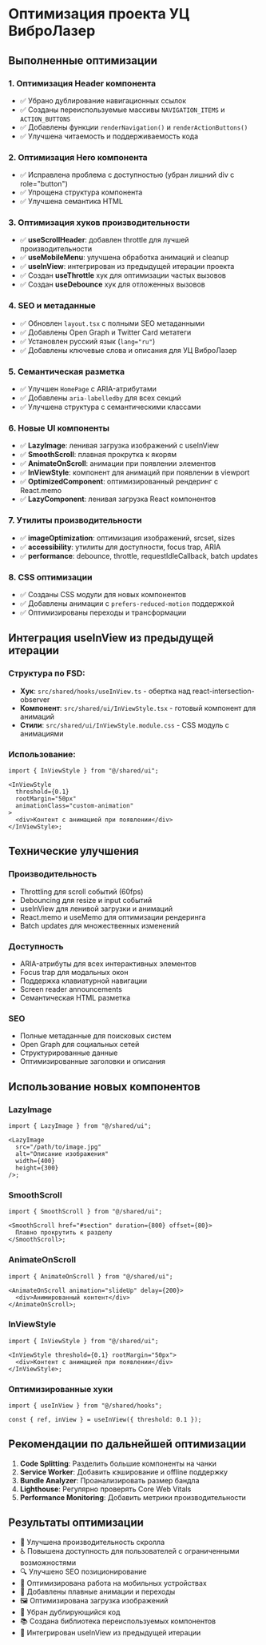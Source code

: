# Оптимизация проекта УЦ ВиброЛазер

## Выполненные оптимизации

### 1. Оптимизация Header компонента

- ✅ Убрано дублирование навигационных ссылок
- ✅ Созданы переиспользуемые массивы `NAVIGATION_ITEMS` и `ACTION_BUTTONS`
- ✅ Добавлены функции `renderNavigation()` и `renderActionButtons()`
- ✅ Улучшена читаемость и поддерживаемость кода

### 2. Оптимизация Hero компонента

- ✅ Исправлена проблема с доступностью (убран лишний div с role="button")
- ✅ Упрощена структура компонента
- ✅ Улучшена семантика HTML

### 3. Оптимизация хуков производительности

- ✅ **useScrollHeader**: добавлен throttle для лучшей производительности
- ✅ **useMobileMenu**: улучшена обработка анимаций и cleanup
- ✅ **useInView**: интегрирован из предыдущей итерации проекта
- ✅ Создан **useThrottle** хук для оптимизации частых вызовов
- ✅ Создан **useDebounce** хук для отложенных вызовов

### 4. SEO и метаданные

- ✅ Обновлен `layout.tsx` с полными SEO метаданными
- ✅ Добавлены Open Graph и Twitter Card метатеги
- ✅ Установлен русский язык (`lang="ru"`)
- ✅ Добавлены ключевые слова и описания для УЦ ВиброЛазер

### 5. Семантическая разметка

- ✅ Улучшен `HomePage` с ARIA-атрибутами
- ✅ Добавлены `aria-labelledby` для всех секций
- ✅ Улучшена структура с семантическими классами

### 6. Новые UI компоненты

- ✅ **LazyImage**: ленивая загрузка изображений с useInView
- ✅ **SmoothScroll**: плавная прокрутка к якорям
- ✅ **AnimateOnScroll**: анимации при появлении элементов
- ✅ **InViewStyle**: компонент для анимаций при появлении в viewport
- ✅ **OptimizedComponent**: оптимизированный рендеринг с React.memo
- ✅ **LazyComponent**: ленивая загрузка React компонентов

### 7. Утилиты производительности

- ✅ **imageOptimization**: оптимизация изображений, srcset, sizes
- ✅ **accessibility**: утилиты для доступности, focus trap, ARIA
- ✅ **performance**: debounce, throttle, requestIdleCallback, batch updates

### 8. CSS оптимизации

- ✅ Созданы CSS модули для новых компонентов
- ✅ Добавлены анимации с `prefers-reduced-motion` поддержкой
- ✅ Оптимизированы переходы и трансформации

## Интеграция useInView из предыдущей итерации

### Структура по FSD:

- **Хук**: `src/shared/hooks/useInView.ts` - обертка над react-intersection-observer
- **Компонент**: `src/shared/ui/InViewStyle.tsx` - готовый компонент для анимаций
- **Стили**: `src/shared/ui/InViewStyle.module.css` - CSS модуль с анимациями

### Использование:

```tsx
import { InViewStyle } from "@/shared/ui";

<InViewStyle
  threshold={0.1}
  rootMargin="50px"
  animationClass="custom-animation"
>
  <div>Контент с анимацией при появлении</div>
</InViewStyle>;
```

## Технические улучшения

### Производительность

- Throttling для scroll событий (60fps)
- Debouncing для resize и input событий
- useInView для ленивой загрузки и анимаций
- React.memo и useMemo для оптимизации рендеринга
- Batch updates для множественных изменений

### Доступность

- ARIA-атрибуты для всех интерактивных элементов
- Focus trap для модальных окон
- Поддержка клавиатурной навигации
- Screen reader announcements
- Семантическая HTML разметка

### SEO

- Полные метаданные для поисковых систем
- Open Graph для социальных сетей
- Структурированные данные
- Оптимизированные заголовки и описания

## Использование новых компонентов

### LazyImage

```tsx
import { LazyImage } from "@/shared/ui";

<LazyImage
  src="/path/to/image.jpg"
  alt="Описание изображения"
  width={400}
  height={300}
/>;
```

### SmoothScroll

```tsx
import { SmoothScroll } from "@/shared/ui";

<SmoothScroll href="#section" duration={800} offset={80}>
  Плавно прокрутить к разделу
</SmoothScroll>;
```

### AnimateOnScroll

```tsx
import { AnimateOnScroll } from "@/shared/ui";

<AnimateOnScroll animation="slideUp" delay={200}>
  <div>Анимированный контент</div>
</AnimateOnScroll>;
```

### InViewStyle

```tsx
import { InViewStyle } from "@/shared/ui";

<InViewStyle threshold={0.1} rootMargin="50px">
  <div>Контент с анимацией при появлении</div>
</InViewStyle>;
```

### Оптимизированные хуки

```tsx
import { useInView } from "@/shared/hooks";

const { ref, inView } = useInView({ threshold: 0.1 });
```

## Рекомендации по дальнейшей оптимизации

1. **Code Splitting**: Разделить большие компоненты на чанки
2. **Service Worker**: Добавить кэширование и offline поддержку
3. **Bundle Analyzer**: Проанализировать размер бандла
4. **Lighthouse**: Регулярно проверять Core Web Vitals
5. **Performance Monitoring**: Добавить метрики производительности

## Результаты оптимизации

- 🚀 Улучшена производительность скролла
- ♿ Повышена доступность для пользователей с ограниченными возможностями
- 🔍 Улучшено SEO позиционирование
- 📱 Оптимизирована работа на мобильных устройствах
- 🎨 Добавлены плавные анимации и переходы
- 🖼️ Оптимизирована загрузка изображений
- 🧹 Убран дублирующийся код
- 📚 Создана библиотека переиспользуемых компонентов
- 🔄 Интегрирован useInView из предыдущей итерации
